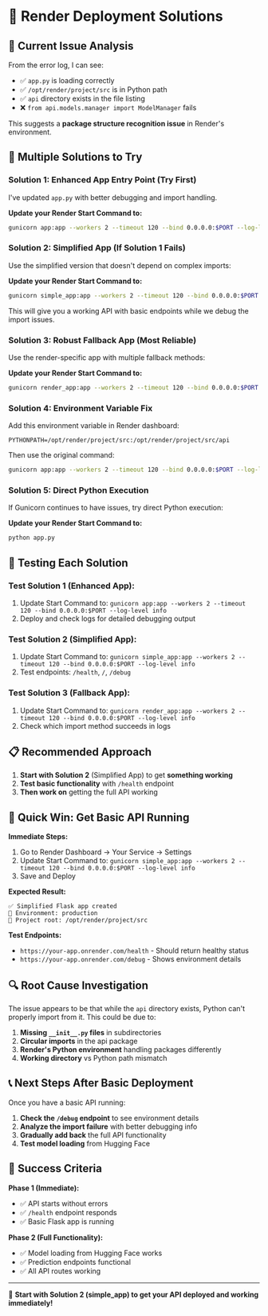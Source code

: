 # 🔧 Render Deployment Solutions

## 🚨 **Current Issue Analysis**

From the error log, I can see:
- ✅ `app.py` is loading correctly
- ✅ `/opt/render/project/src` is in Python path
- ✅ `api` directory exists in the file listing
- ❌ `from api.models.manager import ModelManager` fails

This suggests a **package structure recognition issue** in Render's environment.

## 🎯 **Multiple Solutions to Try**

### **Solution 1: Enhanced App Entry Point** (Try First)

I've updated `app.py` with better debugging and import handling. 

**Update your Render Start Command to:**
```bash
gunicorn app:app --workers 2 --timeout 120 --bind 0.0.0.0:$PORT --log-level info
```

### **Solution 2: Simplified App** (If Solution 1 Fails)

Use the simplified version that doesn't depend on complex imports:

**Update your Render Start Command to:**
```bash
gunicorn simple_app:app --workers 2 --timeout 120 --bind 0.0.0.0:$PORT --log-level info
```

This will give you a working API with basic endpoints while we debug the import issues.

### **Solution 3: Robust Fallback App** (Most Reliable)

Use the render-specific app with multiple fallback methods:

**Update your Render Start Command to:**
```bash
gunicorn render_app:app --workers 2 --timeout 120 --bind 0.0.0.0:$PORT --log-level info
```

### **Solution 4: Environment Variable Fix**

Add this environment variable in Render dashboard:
```
PYTHONPATH=/opt/render/project/src:/opt/render/project/src/api
```

Then use the original command:
```bash
gunicorn app:app --workers 2 --timeout 120 --bind 0.0.0.0:$PORT --log-level info
```

### **Solution 5: Direct Python Execution**

If Gunicorn continues to have issues, try direct Python execution:

**Update your Render Start Command to:**
```bash
python app.py
```

## 🧪 **Testing Each Solution**

### Test Solution 1 (Enhanced App):
1. Update Start Command to: `gunicorn app:app --workers 2 --timeout 120 --bind 0.0.0.0:$PORT --log-level info`
2. Deploy and check logs for detailed debugging output

### Test Solution 2 (Simplified App):
1. Update Start Command to: `gunicorn simple_app:app --workers 2 --timeout 120 --bind 0.0.0.0:$PORT --log-level info`
2. Test endpoints: `/health`, `/`, `/debug`

### Test Solution 3 (Fallback App):
1. Update Start Command to: `gunicorn render_app:app --workers 2 --timeout 120 --bind 0.0.0.0:$PORT --log-level info`
2. Check which import method succeeds in logs

## 📋 **Recommended Approach**

1. **Start with Solution 2** (Simplified App) to get **something working**
2. **Test basic functionality** with `/health` endpoint
3. **Then work on** getting the full API working

## 🎯 **Quick Win: Get Basic API Running**

**Immediate Steps:**
1. Go to Render Dashboard → Your Service → Settings
2. Update Start Command to: `gunicorn simple_app:app --workers 2 --timeout 120 --bind 0.0.0.0:$PORT --log-level info`
3. Save and Deploy

**Expected Result:**
```
✅ Simplified Flask app created
📍 Environment: production
📍 Project root: /opt/render/project/src
```

**Test Endpoints:**
- `https://your-app.onrender.com/health` - Should return healthy status
- `https://your-app.onrender.com/debug` - Shows environment details

## 🔍 **Root Cause Investigation**

The issue appears to be that while the `api` directory exists, Python can't properly import from it. This could be due to:

1. **Missing `__init__.py` files** in subdirectories
2. **Circular imports** in the api package
3. **Render's Python environment** handling packages differently
4. **Working directory** vs Python path mismatch

## 📞 **Next Steps After Basic Deployment**

Once you have a basic API running:

1. **Check the `/debug` endpoint** to see environment details
2. **Analyze the import failure** with better debugging info
3. **Gradually add back** the full API functionality
4. **Test model loading** from Hugging Face

## 🎉 **Success Criteria**

**Phase 1 (Immediate):**
- ✅ API starts without errors
- ✅ `/health` endpoint responds
- ✅ Basic Flask app is running

**Phase 2 (Full Functionality):**
- ✅ Model loading from Hugging Face works
- ✅ Prediction endpoints functional
- ✅ All API routes working

---

🚀 **Start with Solution 2 (simple_app) to get your API deployed and working immediately!**